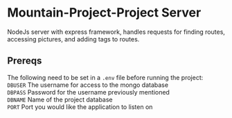 # Mountain-Project-Project Server
NodeJs server with express framework, handles requests for finding routes, accessing pictures, and adding tags to routes.

## Prereqs
The following need to be set in a `.env` file before running the project:  
`DBUSER` The username for access to the mongo database  
`DBPASS` Password for the username previously mentioned  
`DBNAME` Name of the project database  
`PORT`   Port you would like the application to listen on  